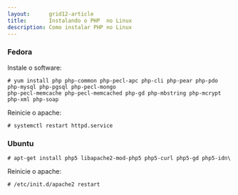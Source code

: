 ```yaml
---
layout:      grid12-article
title:       Instalando o PHP  no Linux
description: Como instalar PHP no Linux
---
```



### Fedora


Instale o software:

	# yum install php php-common php-pecl-apc php-cli php-pear php-pdo php-mysql php-pgsql php-pecl-mongo
	php-pecl-memcache php-pecl-memcached php-gd php-mbstring php-mcrypt php-xml php-soap


Reinicie o apache:

	# systemctl restart httpd.service



### Ubuntu

	# apt-get install php5 libapache2-mod-php5 php5-curl php5-gd php5-idn\

Reinicie o apache:
	
	# /etc/init.d/apache2 restart
